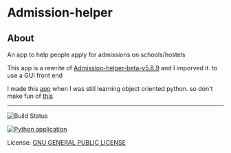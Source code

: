 # Admission-helper

## About 
An app to help people apply for admissions on schools/hostels

This app is a rewrite of [Admission-helper-beta-v5.8.9](./origin-app/Admission-helper-beta-v5.8.9.ipynb)
and I imporved it. to use a GUI front end

I made this [app](./origin-app/Admission-helper-beta-v5.8.9.ipynb) when I was still learning object oriented python. so don't make fun of [this](./origin-app/Admission-helper-beta-v5.8.9.ipynb)

---

![Build Status](https://img.shields.io/endpoint.svg?url=https%3A%2F%2Factions-badge.atrox.dev%2Fadvik-b%2FAdmission-Helper%2Fbadge%3Fref%3DMaster&style=for-the-badge)

[![Python application](https://github.com/Advik-B/Admission-helper/actions/workflows/python-app.yml/badge.svg?branch=Master)](https://github.com/Advik-B/Admission-helper/actions/workflows/python-app.yml)


License: [GNU GENERAL PUBLIC LICENSE](https://github.com/Advik-B/Admission-helper/blob/main/LICENSE)

